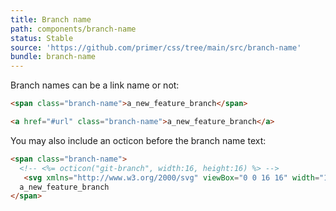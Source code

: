 ```yaml
---
title: Branch name
path: components/branch-name
status: Stable
source: 'https://github.com/primer/css/tree/main/src/branch-name'
bundle: branch-name
---
```


Branch names can be a link name or not:

```html live
<span class="branch-name">a_new_feature_branch</span>
```

```html live
<a href="#url" class="branch-name">a_new_feature_branch</a>
```

You may also include an octicon before the branch name text:

```html live
<span class="branch-name">
  <!-- <%= octicon("git-branch", width:16, height:16) %> -->
   <svg xmlns="http://www.w3.org/2000/svg" viewBox="0 0 16 16" width="16" height="16" class="octicon octicon-git-branch"><path fill-rule="evenodd" d="M11.75 2.5a.75.75 0 100 1.5.75.75 0 000-1.5zm-2.25.75a2.25 2.25 0 113 2.122V6A2.5 2.5 0 0110 8.5H6a1 1 0 00-1 1v1.128a2.251 2.251 0 11-1.5 0V5.372a2.25 2.25 0 111.5 0v1.836A2.492 2.492 0 016 7h4a1 1 0 001-1v-.628A2.25 2.25 0 019.5 3.25zM4.25 12a.75.75 0 100 1.5.75.75 0 000-1.5zM3.5 3.25a.75.75 0 111.5 0 .75.75 0 01-1.5 0z"></path></svg>
  a_new_feature_branch
</span>
```
